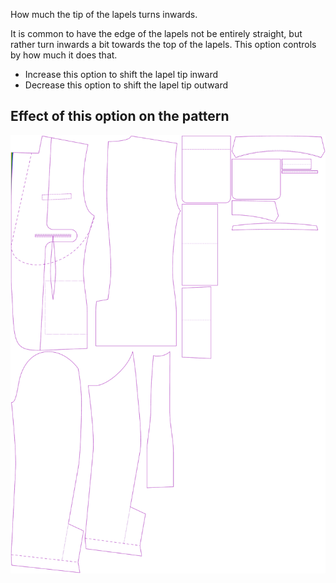 
How much the tip of the lapels turns inwards.

It is common to have the edge of the lapels not be entirely straight, but rather turn inwards a bit towards the top of the lapels. This option controls by how much it does that.

- Increase this option to shift the lapel tip inward
- Decrease this option to shift the lapel tip outward


## Effect of this option on the pattern
![This image shows the effect of this option by superimposing several variants that have a different value for this option](jaeger_lapelreduction_sample.svg "Effect of this option on the pattern")
